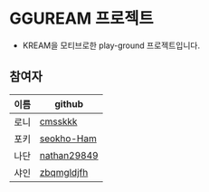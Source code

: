 # GGUREAM 프로젝트

- KREAM을 모티브로한 play-ground 프로젝트입니다. 

## 참여자

| 이름  | github                                       |
|-----|----------------------------------------------| 
| 로니  | [cmsskkk](https://github.com/CMSSKKK)        |
| 포키  | [seokho-Ham](https://github.com/seokho-ham)  |
| 나단  | [nathan29849](https://github.com/nathan29849) |
| 샤인  | [zbqmgldjfh](https://github.com/zbqmgldjfh)                                       |






